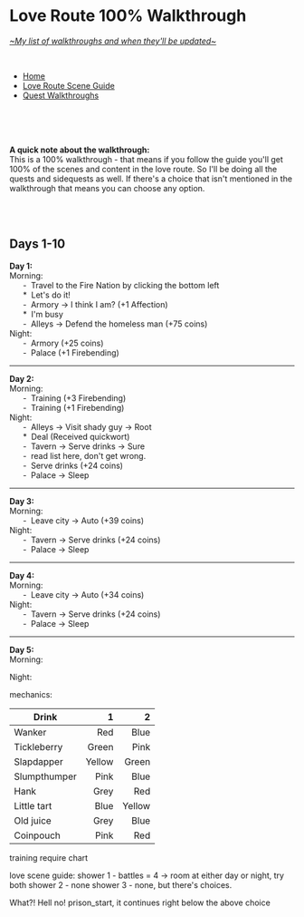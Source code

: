 # Love Route 100% Walkthrough
[*\~My list of walkthroughs and when they'll be updated\~*](https://www.patreon.com/maimlain)

<br>

- [Home](https://github.com/maim-lain/fourelements/blob/master/book-2/home.md)  
- [Love Route Scene Guide](https://github.com/maim-lain/fourelements/blob/master/book-2/lovescenes.md)  
- [Quest Walkthroughs](https://github.com/maim-lain/fourelements/blob/master/book-2/questwalk.md)  

<br>
<br>
<br>

**A quick note about the walkthrough:**  
This is a 100% walkthrough - that means if you follow the guide you'll get 100% of the scenes and content in the love route. So I'll be doing all the quests and sidequests as well. If there's a choice that isn't mentioned in the walkthrough that means you can choose any option.

<br>
<br>

## Days 1-10

**Day 1:**  
Morning:  
&nbsp;&nbsp;&nbsp;&nbsp;&nbsp;&nbsp;\-&nbsp; Travel to the Fire Nation by clicking the bottom left  
&nbsp;&nbsp;&nbsp;&nbsp;&nbsp;&nbsp;\*&nbsp; Let's do it!  
&nbsp;&nbsp;&nbsp;&nbsp;&nbsp;&nbsp;\-&nbsp; Armory -> I think I am? (+1 Affection)  
&nbsp;&nbsp;&nbsp;&nbsp;&nbsp;&nbsp;\*&nbsp; I'm busy  
&nbsp;&nbsp;&nbsp;&nbsp;&nbsp;&nbsp;\-&nbsp; Alleys -> Defend the homeless man (+75 coins)  
Night:  
&nbsp;&nbsp;&nbsp;&nbsp;&nbsp;&nbsp;\-&nbsp; Armory (+25 coins)  
&nbsp;&nbsp;&nbsp;&nbsp;&nbsp;&nbsp;\-&nbsp; Palace (+1 Firebending)  

---

**Day 2:**  
Morning:  
&nbsp;&nbsp;&nbsp;&nbsp;&nbsp;&nbsp;\-&nbsp; Training (+3 Firebending)  
&nbsp;&nbsp;&nbsp;&nbsp;&nbsp;&nbsp;\-&nbsp; Training (+1 Firebending)  
Night:  
&nbsp;&nbsp;&nbsp;&nbsp;&nbsp;&nbsp;\-&nbsp; Alleys -> Visit shady guy -> Root  
&nbsp;&nbsp;&nbsp;&nbsp;&nbsp;&nbsp;\*&nbsp; Deal (Received quickwort)  
&nbsp;&nbsp;&nbsp;&nbsp;&nbsp;&nbsp;\-&nbsp; Tavern -> Serve drinks -> Sure  
&nbsp;&nbsp;&nbsp;&nbsp;&nbsp;&nbsp;\-&nbsp; read list here, don't get wrong.  
&nbsp;&nbsp;&nbsp;&nbsp;&nbsp;&nbsp;\-&nbsp; Serve drinks (+24 coins)  
&nbsp;&nbsp;&nbsp;&nbsp;&nbsp;&nbsp;\-&nbsp; Palace -> Sleep  

---

**Day 3:**  
Morning:  
&nbsp;&nbsp;&nbsp;&nbsp;&nbsp;&nbsp;\-&nbsp; Leave city -> Auto (+39 coins)  
Night:  
&nbsp;&nbsp;&nbsp;&nbsp;&nbsp;&nbsp;\-&nbsp; Tavern -> Serve drinks (+24 coins)  
&nbsp;&nbsp;&nbsp;&nbsp;&nbsp;&nbsp;\-&nbsp; Palace -> Sleep  

---

**Day 4:**  
Morning:  
&nbsp;&nbsp;&nbsp;&nbsp;&nbsp;&nbsp;\-&nbsp; Leave city -> Auto (+34 coins)  
Night:  
&nbsp;&nbsp;&nbsp;&nbsp;&nbsp;&nbsp;\-&nbsp; Tavern -> Serve drinks (+24 coins)  
&nbsp;&nbsp;&nbsp;&nbsp;&nbsp;&nbsp;\-&nbsp; Palace -> Sleep  

---

**Day 5:**  
Morning:  

Night:  


mechanics:

Drink | 1 | 2
--- | ---: | ---:
Wanker | Red | Blue
Tickleberry | Green | Pink
Slapdapper | Yellow | Green
Slumpthumper | Pink | Blue
Hank | Grey | Red
Little tart | Blue | Yellow
Old juice | Grey | Blue
Coinpouch | Pink | Red

training require chart



love scene guide:
shower 1 - battles = 4 -> room at either day or night, try both
shower 2 - none
shower 3 - none, but there's choices.



What?! Hell no!
prison_start, it continues right below the above choice
